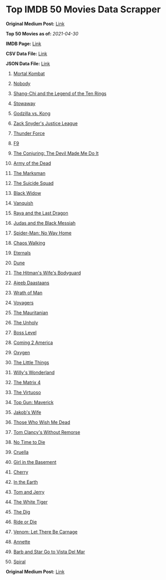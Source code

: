 # Top IMDB 50 Movies Data Scrapper

**Original Medium Post:** [Link](https://medium.com/@nishantsahoo/which-movie-should-i-watch-5c83a3c0f5b1) 

**Top 50 Movies as of:** _2021-04-30_

**IMDB Page:** [Link](http://www.imdb.com/search/title?release_date=2021,2021&title_type=feature)

**CSV Data File:** [Link](/Data/data.csv)

**JSON Data File:** [Link](/Data/data.json)

1. [Mortal Kombat](https://www.imdb.com/title/tt0293429/?ref_=adv_li_tt)

2. [Nobody](https://www.imdb.com/title/tt7888964/?ref_=adv_li_tt)

3. [Shang-Chi and the Legend of the Ten Rings](https://www.imdb.com/title/tt9376612/?ref_=adv_li_tt)

4. [Stowaway](https://www.imdb.com/title/tt9203694/?ref_=adv_li_tt)

5. [Godzilla vs. Kong](https://www.imdb.com/title/tt5034838/?ref_=adv_li_tt)

6. [Zack Snyder's Justice League](https://www.imdb.com/title/tt12361974/?ref_=adv_li_tt)

7. [Thunder Force](https://www.imdb.com/title/tt10121392/?ref_=adv_li_tt)

8. [F9](https://www.imdb.com/title/tt5433138/?ref_=adv_li_tt)

9. [The Conjuring: The Devil Made Me Do It](https://www.imdb.com/title/tt7069210/?ref_=adv_li_tt)

10. [Army of the Dead](https://www.imdb.com/title/tt0993840/?ref_=adv_li_tt)

11. [The Marksman](https://www.imdb.com/title/tt6902332/?ref_=adv_li_tt)

12. [The Suicide Squad](https://www.imdb.com/title/tt6334354/?ref_=adv_li_tt)

13. [Black Widow](https://www.imdb.com/title/tt3480822/?ref_=adv_li_tt)

14. [Vanquish](https://www.imdb.com/title/tt5932368/?ref_=adv_li_tt)

15. [Raya and the Last Dragon](https://www.imdb.com/title/tt5109280/?ref_=adv_li_tt)

16. [Judas and the Black Messiah](https://www.imdb.com/title/tt9784798/?ref_=adv_li_tt)

17. [Spider-Man: No Way Home](https://www.imdb.com/title/tt10872600/?ref_=adv_li_tt)

18. [Chaos Walking](https://www.imdb.com/title/tt2076822/?ref_=adv_li_tt)

19. [Eternals](https://www.imdb.com/title/tt9032400/?ref_=adv_li_tt)

20. [Dune](https://www.imdb.com/title/tt1160419/?ref_=adv_li_tt)

21. [The Hitman's Wife's Bodyguard](https://www.imdb.com/title/tt8385148/?ref_=adv_li_tt)

22. [Ajeeb Daastaans](https://www.imdb.com/title/tt14091818/?ref_=adv_li_tt)

23. [Wrath of Man](https://www.imdb.com/title/tt11083552/?ref_=adv_li_tt)

24. [Voyagers](https://www.imdb.com/title/tt9664108/?ref_=adv_li_tt)

25. [The Mauritanian](https://www.imdb.com/title/tt4761112/?ref_=adv_li_tt)

26. [The Unholy](https://www.imdb.com/title/tt9419056/?ref_=adv_li_tt)

27. [Boss Level](https://www.imdb.com/title/tt7638348/?ref_=adv_li_tt)

28. [Coming 2 America](https://www.imdb.com/title/tt6802400/?ref_=adv_li_tt)

29. [Oxygen](https://www.imdb.com/title/tt6341832/?ref_=adv_li_tt)

30. [The Little Things](https://www.imdb.com/title/tt10016180/?ref_=adv_li_tt)

31. [Willy's Wonderland](https://www.imdb.com/title/tt8114980/?ref_=adv_li_tt)

32. [The Matrix 4](https://www.imdb.com/title/tt10838180/?ref_=adv_li_tt)

33. [The Virtuoso](https://www.imdb.com/title/tt4136456/?ref_=adv_li_tt)

34. [Top Gun: Maverick](https://www.imdb.com/title/tt1745960/?ref_=adv_li_tt)

35. [Jakob's Wife](https://www.imdb.com/title/tt11908982/?ref_=adv_li_tt)

36. [Those Who Wish Me Dead](https://www.imdb.com/title/tt3215824/?ref_=adv_li_tt)

37. [Tom Clancy's Without Remorse](https://www.imdb.com/title/tt0499097/?ref_=adv_li_tt)

38. [No Time to Die](https://www.imdb.com/title/tt2382320/?ref_=adv_li_tt)

39. [Cruella](https://www.imdb.com/title/tt3228774/?ref_=adv_li_tt)

40. [Girl in the Basement](https://www.imdb.com/title/tt13269536/?ref_=adv_li_tt)

41. [Cherry](https://www.imdb.com/title/tt9130508/?ref_=adv_li_tt)

42. [In the Earth](https://www.imdb.com/title/tt13429362/?ref_=adv_li_tt)

43. [Tom and Jerry](https://www.imdb.com/title/tt1361336/?ref_=adv_li_tt)

44. [The White Tiger](https://www.imdb.com/title/tt6571548/?ref_=adv_li_tt)

45. [The Dig](https://www.imdb.com/title/tt3661210/?ref_=adv_li_tt)

46. [Ride or Die](https://www.imdb.com/title/tt14164234/?ref_=adv_li_tt)

47. [Venom: Let There Be Carnage](https://www.imdb.com/title/tt7097896/?ref_=adv_li_tt)

48. [Annette](https://www.imdb.com/title/tt6217926/?ref_=adv_li_tt)

49. [Barb and Star Go to Vista Del Mar](https://www.imdb.com/title/tt3797512/?ref_=adv_li_tt)

50. [Spiral](https://www.imdb.com/title/tt10342730/?ref_=adv_li_tt)

**Original Medium Post:** [Link](https://medium.com/@nishantsahoo/which-movie-should-i-watch-5c83a3c0f5b1) 
